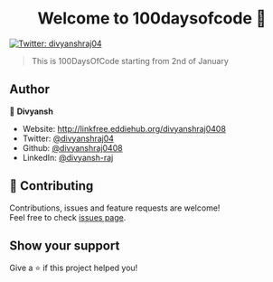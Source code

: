 <h1 align="center">Welcome to 100daysofcode 👋</h1>
<p>
  <a href="https://twitter.com/divyanshraj04" target="_blank">
    <img alt="Twitter: divyanshraj04" src="https://img.shields.io/twitter/follow/divyanshraj04.svg?style=social" />
  </a>
</p>

> This is 100DaysOfCode starting from 2nd of January

## Author

👤 **Divyansh**

* Website: http://linkfree.eddiehub.org/divyanshraj0408
* Twitter: [@divyanshraj04](https://twitter.com/divyanshraj04)
* Github: [@divyanshraj0408](https://github.com/divyanshraj0408)
* LinkedIn: [@divyansh-raj](https://linkedin.com/in/divyansh-raj)

## 🤝 Contributing

Contributions, issues and feature requests are welcome!<br />Feel free to check [issues page](https://github.com/divyanshraj0408/100daysofcode/issues). 

## Show your support

Give a ⭐️ if this project helped you!

